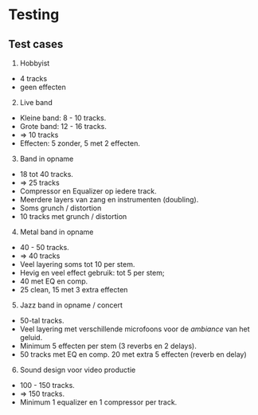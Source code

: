 # Testing

## Test cases

1. Hobbyist

  - 4 tracks
  - geen effecten

2. Live band

  - Kleine band: 8 - 10 tracks.
  - Grote band: 12 - 16 tracks.
  - => 10 tracks
  - Effecten: 5 zonder, 5 met 2 effecten.

3. Band in opname

  - 18 tot 40 tracks.
  - => 25 tracks
  - Compressor en Equalizer op iedere track.
  - Meerdere layers van zang en instrumenten (doubling).
  - Soms grunch / distortion
  - 10 tracks met grunch / distortion

4. Metal band in opname

  - 40 - 50 tracks.
  - => 40 tracks
  - Veel layering soms tot 10 per stem.
  - Hevig en veel effect gebruik: tot 5 per stem;
  - 40 met EQ en comp.
  - 25 clean, 15 met 3 extra effecten

5. Jazz band in opname / concert

  - 50-tal tracks.
  - Veel layering met verschillende microfoons voor de _ambiance_ van het geluid.
  - Minimum 5 effecten per stem (3 reverbs en 2 delays).
  - 50 tracks met EQ en comp. 20 met extra 5 effecten (reverb en delay)

6. Sound design voor video productie

  - 100 - 150 tracks.
  - => 150 tracks.
  - Minimum 1 equalizer en 1 compressor per track.
